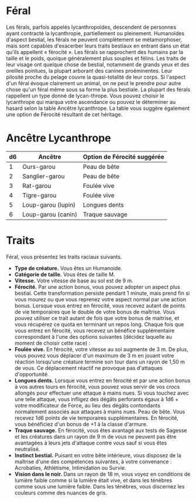 # Féral

Les férals, parfois appelés lycanthropoïdes, descendent de personnes ayant contracté la lycanthropie, partiellement ou pleinement. Humanoïdes d'aspect bestial, les férals ne peuvent complètement se métamorphoser, mais sont capables d'exacerber leurs traits bestiaux en entrant dans un état qu'ils appellent « férocité ».
Les férals se rapprochent des humains par la taille et le poids, quoique généralement plus souples et félins. Les traits de leur visage ont quelque chose de bestial, notamment de grands yeux et des oreilles pointues, la plupart arborant des canines proéminentes. Leur pilosité proche du pelage couvre la quasi-totalité de leur corps. Si l'aspect d'un féral évoque clairement un animal, on ne peut le prendre pour autre chose qu'un féral même sous sa forme la plus bestiale.
La plupart des férals rappellent un type donné de lycan-thrope. Vous pouvez choisir le lycanthrope qui marqua votre ascendance ou pouvez le déterminer au hasard selon la table Ancêtre lycanthrope. La table vous suggère également une option de Férocité résultant de cet héritage.

# Ancêtre Lycanthrope

| d6  | Ancêtre            | Option de Férocité suggérée |
| --- | ------------------ | --------------------------- |
| 1   | Ours-garou         | Peau de bête                |
| 2   | Sanglier-garou     | Peau de bête                |
| 3   | Rat-garou          | Foulée vive                 |
| 4   | Tigre-garou        | Foulée vive                 |
| 5   | Loup-garou (lupin) | Longues dents               |
| 6   | Loup-garou (canin) | Traque sauvage              |

# Traits

Féral, vous présentez les traits raciaux suivants.

- **Type de créature.** Vous êtes un Humanoide.
- **Catégorie de taille.** Vous êtes de taille M.
- **Vitesse.** Votre vitesse de base au sol est de 9 m.
- **Férocité.** Par une action bonus, vous pouvez adopter un aspect plus bestial. Cette transformation persiste pendant 1 minute, mais prend fin si vous mourez ou que vous reprenez votre aspect normal par une action bonus. Lorsque vous entrez en férocité, vous recevez autant de points de vie temporaires que le double de votre bonus de maîtrise. Vous pouvez utiliser ce trait autant de fois que votre bonus de maitrise, et vous récupérez ce quota en terminant un repos long.
  Chaque fois que vous entrez en férocité, vous recevez un bénéfice supplémentaire correspondant à l'une des options suivantes (décidez laquelle au moment de choisir cette race) :
- **Foulée vive.** En férocité, votre vitesse au sol augmente de 3 m.
  De plus, vous pouvez vous déplacer d'un maximum de 3 m en jouant votre réaction lorsqu'une créature termine son tour dans un rayon de 1,50 m de vous. Ce déplacement réactif ne provoque pas d'attaques d'opportunité.
- **Longues dents.** Lorsque vous entrez en férocité et par une action bonus à vos autres tours en férocité, vous pouvez vous servir de vos crocs allongés pour effectuer une attaque à mains nues. Si vous touchez avec une telle attaque, vous infligez des dégâts perforants égaux à 1d6 + votre modificateur de Force, au lieu des dégâts contondants normalement associés aux attaques à mains nues.
  Peau de bête. Vous recevez 1d6 points de vie temporaires supplémentaires. En férocité, vous bénéficiez d'un bonus de +1 à la classe d'armure.
- **Traque sauvage.** En férocité, vous êtes avantagé aux tests de Sagesse et les créatures dans un rayon de 9 m de vous ne peuvent pas être avantagées à leurs jets d'attaque contre vous sauf si vous êtes neutralisé.
- **Instinct bestial.** Puisant en votre bête intérieure, vous disposez de la maîtrise d'une des compétences suivantes, à votre convenance : Acrobaties, Athlétisme, Intimidation ou Survie.
- **Vision dans le noir.** Dans un rayon de 18 m, vous voyez en conditions de lumière faible comme si la lumière était vive, et dans les ténèbres comme sous une lumière faible.
  Dans les ténèbres, vous discernez les couleurs comme des nuances de gris.
